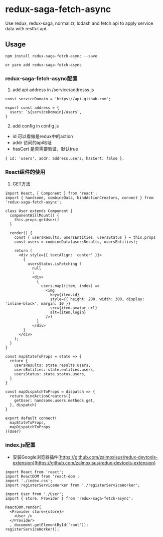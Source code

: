 # redux-saga-fetch-async
Use redux, redux-saga, normalizr, lodash and fetch api to apply service data with restful api.

## Usage

```
npm install redux-saga-fetch-async --save

or yarn add redux-saga-fetch-async

```

### redux-saga-fetch-async配置
1. add api address in /service/addresss.js

```
const serviceDomain = 'https://api.github.com';

export const address = {
  users: `${serviceDomain}/users`,
}
```

2. add config in config.js
+ id 可以看做是redux中的action
+ addr 访问的api地址
+ hasCert 是否需要验证，默认true

```
{ id: 'users', addr: address.users, hasCert: false },
```

### React组件的使用

1. GET方法

```
import React, { Component } from 'react';
import { handsome, combineData, bindActionCreators, connect } from 'redux-saga-fetch-async';

class User extends Component {
  componentWillMount() {
    this.props.getUser()
  }

  render() {
    const { usersResults, usersEntities, usersStatus } = this.props
    const users = combineData(usersResults, usersEntities);

    return (
      <div style={{ textAlign: 'center' }}>
        {
          usersStatus.isFetching ?
            null
            :
            <div>
              {
                users.map((item, index) =>
                  <img
                    key={item.id}
                    style={{ height: 200, width: 300, display: 'inline-block', margin: 10 }}
                    src={item.avatar_url}
                    alt={item.login}
                  />)
              }
            </div>
        }
      </div>
    );
  }
}

const mapStateToProps = state => {
  return {
    usersResults: state.results.users,
    usersEntities: state.entities.users,
    usersStatus: state.status.users,
  }
}

const mapDispatchToProps = dispatch => {
  return bindActionCreators({
    getUser: handsome.users.methods.get,
  }, dispatch)
}

export default connect(
  mapStateToProps,
  mapDispatchToProps
)(User)
```

### index.js配置
+ 安装Google浏览器插件[https://github.com/zalmoxisus/redux-devtools-extension](https://github.com/zalmoxisus/redux-devtools-extension)

```
import React from 'react';
import ReactDOM from 'react-dom';
import './index.css';
import registerServiceWorker from './registerServiceWorker';

import User from './User';
import { store, Provider } from 'redux-saga-fetch-async';

ReactDOM.render(
  <Provider store={store}>
    <User />
  </Provider>
  , document.getElementById('root'));
registerServiceWorker();

```
